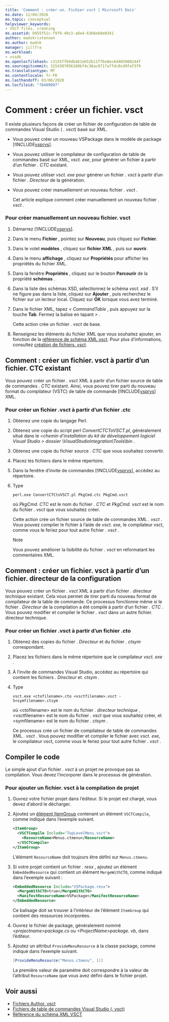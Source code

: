 ```yaml
---
title: 'Comment : créer un. Fichier vsct | Microsoft Docs'
ms.date: 11/04/2016
ms.topic: conceptual
helpviewer_keywords:
- VSCT files, creating
ms.assetid: b955f51c-f9f9-49c3-a8e4-63b6eb0e0341
author: madskristensen
ms.author: madsk
manager: jillfra
ms.workload:
- vssdk
ms.openlocfilehash: c3155ff69db461e652b11ff6e8ec6d405000244f
ms.sourcegitcommit: 3154387056160bf4c36ac8717a7fdc0cd9faf3f9
ms.translationtype: MT
ms.contentlocale: fr-FR
ms.lasthandoff: 03/06/2020
ms.locfileid: "78409097"
---
```

# <a name="how-to-create-a-vsct-file"></a>Comment : créer un fichier. vsct

Il existe plusieurs façons de créer un fichier de configuration de table de commandes Visual Studio ( *. vsct*) basé sur XML.

- Vous pouvez créer un nouveau VSPackage dans le modèle de package [!INCLUDE[vsprvs](../../code-quality/includes/vsprvs_md.md)].

- Vous pouvez utiliser le compilateur de configuration de table de commandes basé sur XML, *vsct. exe*, pour générer un fichier à partir d’un fichier *. CTC* existant.

- Vous pouvez utiliser *vsct. exe* pour générer un fichier *. vsct* à partir d’un fichier *. Directeur* de la génération.

- Vous pouvez créer manuellement un nouveau fichier *. vsct* .

  Cet article explique comment créer manuellement un nouveau fichier *. vsct* .

### <a name="to-manually-create-a-new-vsct-file"></a>Pour créer manuellement un nouveau fichier. vsct

1. Démarrez [!INCLUDE[vsprvs](../../code-quality/includes/vsprvs_md.md)].

2. Dans le menu **Fichier** , pointez sur **Nouveau**, puis cliquez sur **Fichier**.

3. Dans le volet **modèles** , cliquez sur **fichier XML** , puis sur **ouvrir**.

4. Dans le menu **affichage** , cliquez sur **Propriétés** pour afficher les propriétés du fichier XML.

5. Dans la fenêtre **Propriétés** , cliquez sur le bouton **Parcourir** de la propriété **schémas** .

6. Dans la liste des schémas XSD, sélectionnez le schéma *vsct. xsd* . S’il ne figure pas dans la liste, cliquez sur **Ajouter** , puis recherchez le fichier sur un lecteur local. Cliquez sur **OK** lorsque vous avez terminé.

7. Dans le fichier XML, tapez *< CommandTable* , puis appuyez sur la touche **Tab**. Fermez la balise en tapant *>* .

    Cette action crée un fichier *. vsct* de base.

8. Renseignez les éléments du fichier XML que vous souhaitez ajouter, en fonction de la [référence de schéma XML vsct](../../extensibility/vsct-xml-schema-reference.md). Pour plus d’informations, consultez [création de fichiers. vsct](../../extensibility/internals/authoring-dot-vsct-files.md).

<a name="how-to-create-a-dot-vsct-file-from-an-existing-dot-ctc-file"></a>

## <a name="how-to-create-a-vsct-file-from-an-existing-ctc-file"></a>Comment : créer un fichier. vsct à partir d’un fichier. CTC existant

Vous pouvez créer un fichier *. vsct* XML à partir d’un fichier source de table de commandes *. CTC* existant. Ainsi, vous pouvez tirer parti du nouveau format du compilateur (VSTC) de table de commande [!INCLUDE[vsprvs](../../code-quality/includes/vsprvs_md.md)] XML.

### <a name="to-create-a-vsct-file-from-a-ctc-file"></a>Pour créer un fichier .vsct à partir d’un fichier .ctc

1. Obtenez une copie du langage Perl.

2. Obtenez une copie du script perl *ConvertCTCToVSCT.pl*, généralement situé dans le *\<chemin d’installation du kit de développement logiciel Visual Studio > dossier \VisualStudioIntegration\Tools\bin* .

3. Obtenez une copie du fichier source *. CTC* que vous souhaitez convertir.

4. Placez les fichiers dans le même répertoire.

5. Dans la fenêtre d’invite de commandes [!INCLUDE[vsprvs](../../code-quality/includes/vsprvs_md.md)], accédez au répertoire.

6. Type

   ```
   perl.exe ConvertCTCtoVSCT.pl PkgCmd.ctc PkgCmd.vsct
   ```

    où *PkgCmd. CTC* est le nom du fichier *. CTC* et *PkgCmd. vsct* est le nom du fichier *. vsct* que vous souhaitez créer.

    Cette action crée un fichier source de table de commandes XML *. vsct* . Vous pouvez compiler le fichier à l’aide de *vsct. exe*, le compilateur vsct, comme vous le feriez pour tout autre fichier *. vsct* .

   > [!NOTE]
   > Vous pouvez améliorer la lisibilité du fichier *. vsct* en reformatant les commentaires XML.

<a name="how-to-create-a-dot-vsct-file-from-an-existing-dot-cto-file"></a>

## <a name="how-to-create-a-vsct-file-from-an-existing-cto-file"></a>Comment : créer un fichier. vsct à partir d’un fichier. directeur de la configuration

Vous pouvez créer un fichier *. vsct* XML à partir d’un fichier *. directeur technique* existant. Cela vous permet de tirer parti du nouveau format de compilateur de la table de commande. Ce processus fonctionne même si le fichier *. Directeur* de la compilation a été compilé à partir d’un fichier *. CTC* . Vous pouvez modifier et compiler le fichier *. vsct* dans un autre fichier. directeur technique.

### <a name="to-create-a-vsct-file-from-a-cto-file"></a>Pour créer un fichier .vsct à partir d’un fichier .cto

1. Obtenez des copies du fichier *. Directeur* et du fichier *. ctsym* correspondant.

2. Placez les fichiers dans le même répertoire que le compilateur *vsct. exe* .

3. À l’invite de commandes Visual Studio, accédez au répertoire qui contient les fichiers *. Directeur* et. *ctsym* .

4. Type

    ```
    vsct.exe <ctofilename>.cto <vsctfilename>.vsct -S<symfilename>.ctsym
    ```

     où \<ctofilename\> est le nom du fichier *. directeur technique* , \<vsctfilename\> est le nom du fichier *. vsct* que vous souhaitez créer, et \<symfilename\> est le nom du fichier *. ctsym* .

     Ce processus crée un fichier de compilateur de table de commandes XML *. vsct* . Vous pouvez modifier et compiler le fichier avec *vsct. exe*, le compilateur vsct, comme vous le feriez pour tout autre fichier *. vsct* .

## <a name="compile-the-code"></a>Compiler le code
 Le simple ajout d’un fichier *. vsct* à un projet ne provoque pas sa compilation. Vous devez l’incorporer dans le processus de génération.

### <a name="to-add-a-vsct-file-to-project-compilation"></a>Pour ajouter un fichier. vsct à la compilation de projet

1. Ouvrez votre fichier projet dans l’éditeur. Si le projet est chargé, vous devez d’abord le décharger.

2. Ajoutez un [élément ItemGroup](../../msbuild/itemgroup-element-msbuild.md) contenant un élément `VSCTCompile`, comme indiqué dans l’exemple suivant.

    ```xml
    <ItemGroup>
      <VSCTCompile Include="TopLevelMenu.vsct">
        <ResourceName>Menus.ctmenu</ResourceName>
      </VSCTCompile>
    </ItemGroup>

    ```

     L’élément `ResourceName` doit toujours être défini sur `Menus.ctmenu`.

3. Si votre projet contient un fichier *. resx* , ajoutez un élément `EmbeddedResource` qui contient un élément `MergeWithCTO`, comme indiqué dans l’exemple suivant :

    ```xml
    <EmbeddedResource Include="VSPackage.resx">
      <MergeWithCTO>true</MergeWithCTO>
      <ManifestResourceName>VSPackage</ManifestResourceName>
    </EmbeddedResource>

    ```

     Ce balisage doit se trouver à l’intérieur de l’élément `ItemGroup` qui contient des ressources incorporées.

4. Ouvrez le fichier de package, généralement nommé *\<projectname\>package.cs* ou *\<ProjectName\>package. vb*, dans l’éditeur.

5. Ajoutez un attribut `ProvideMenuResource` à la classe package, comme indiqué dans l’exemple suivant.

    ```csharp
    [ProvideMenuResource("Menus.ctmenu", 1)]
    ```

     La première valeur de paramètre doit correspondre à la valeur de l’attribut `ResourceName` que vous avez défini dans le fichier projet.

## <a name="see-also"></a>Voir aussi
- [Fichiers Author. vsct](../../extensibility/internals/authoring-dot-vsct-files.md)
- [Fichiers de table de commandes Visual Studio (. vsct)](../../extensibility/internals/visual-studio-command-table-dot-vsct-files.md)
- [Référence du schéma XML VSCT](../../extensibility/vsct-xml-schema-reference.md)